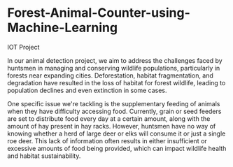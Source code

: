 # Forest-Animal-Counter-using-Machine-Learning
IOT Project

In our animal detection project, we aim to address the challenges faced by huntsmen in managing and conserving wildlife populations, particularly in forests near expanding cities. Deforestation, habitat fragmentation, and degradation have resulted in the loss of habitat for forest wildlife, leading to population declines and even extinction in some cases.

One specific issue we're tackling is the supplementary feeding of animals when they have difficulty accessing food. Currently, grain or seed feeders are set to distribute food every day at a certain amount, along with the amount of hay present in hay racks. However, huntsmen have no way of knowing whether a herd of large deer or elks will consume it or just a single roe deer. This lack of information often results in either insufficient or excessive amounts of food being provided, which can impact wildlife health and habitat sustainability.
